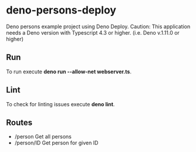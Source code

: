 # deno-persons-deploy
Deno persons example project using Deno Deploy. Caution: This application needs a Deno version with Typescript 4.3 or higher. (i.e. Deno v.1.11.0 or higher)

## Run
To run execute **deno run --allow-net  webserver.ts**.

## Lint
To check for linting issues execute **deno lint**.

## Routes
* /person Get all persons
* /person/ID Get person for given ID
